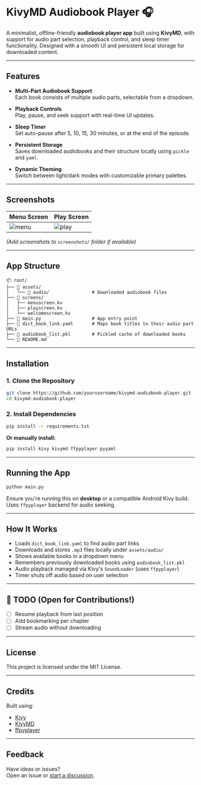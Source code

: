 # KivyMD Audiobook Player 🎧

A minimalist, offline-friendly **audiobook player app** built using **KivyMD**, with support for audio part selection, playback control, and sleep timer functionality. Designed with a smooth UI and persistent local storage for downloaded content.

---

## Features

- **Multi-Part Audiobook Support**  
  Each book consists of multiple audio parts, selectable from a dropdown.

- **Playback Controls**  
  Play, pause, and seek support with real-time UI updates.

- **Sleep Timer**  
  Set auto-pause after 5, 10, 15, 30 minutes, or at the end of the episode.

- **Persistent Storage**  
  Saves downloaded audiobooks and their structure locally using `pickle` and `yaml`.

- **Dynamic Theming**  
  Switch between light/dark modes with customizable primary palettes.

---

## Screenshots

| Menu Screen | Play Screen |
|-------------|-------------|
| ![menu](screenshots/menu.png) | ![play](screenshots/play.png) |

*(_Add screenshots to `screenshots/` folder if available_)*
  
---

## App Structure

```
📦 root/
├── 📁 assets/
│   └── 📁 audio/                # Downloaded audiobook files
├── 📁 screens/
│   ├── menuscreen.kv
│   ├── playscreen.kv
│   └── welcomescreen.kv
├── 📄 main.py                   # App entry point
├── 📄 dict_book_link.yaml       # Maps book titles to their audio part URLs
├── 📄 audiobook_list.pkl        # Pickled cache of downloaded books
└── 📄 README.md
```

---

## Installation

### 1. Clone the Repository

```bash
git clone https://github.com/yourusername/kivymd-audiobook-player.git
cd kivymd-audiobook-player
```

### 2. Install Dependencies

```bash
pip install -r requirements.txt
```

**Or manually install:**

```bash
pip install kivy kivymd ffpyplayer pyyaml
```

---

## Running the App

```bash
python main.py
```

Ensure you're running this on **desktop** or a compatible Android Kivy build. Uses `ffpyplayer` backend for audio seeking.

---

## How It Works

- Loads `dict_book_link.yaml` to find audio part links
- Downloads and stores `.mp3` files locally under `assets/audio/`
- Shows available books in a dropdown menu
- Remembers previously downloaded books using `audiobook_list.pkl`
- Audio playback managed via Kivy's `SoundLoader` (uses `ffpyplayer`)
- Timer shuts off audio based on user selection

---

## 📌 TODO (Open for Contributions!)

- [ ] Resume playback from last position
- [ ] Add bookmarking per chapter
- [ ] Stream audio without downloading

---

## License

This project is licensed under the MIT License.

---

## Credits

Built using:

- [Kivy](https://kivy.org/)
- [KivyMD](https://kivymd.readthedocs.io/)
- [ffpyplayer](https://github.com/matham/ffpyplayer)

---

## Feedback

Have ideas or issues?  
Open an issue or [start a discussion](https://github.com/yourusername/kivymd-audiobook-player/discussions).
